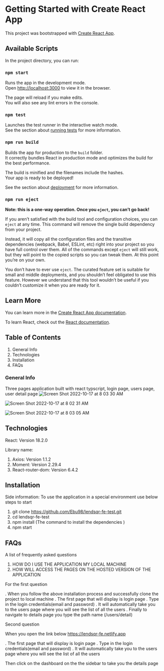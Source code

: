 # Getting Started with Create React App

This project was bootstrapped with [Create React App](https://github.com/facebook/create-react-app).

## Available Scripts

In the project directory, you can run:

### `npm start`

Runs the app in the development mode.\
Open [http://localhost:3000](http://localhost:3000) to view it in the browser.

The page will reload if you make edits.\
You will also see any lint errors in the console.

### `npm test`

Launches the test runner in the interactive watch mode.\
See the section about [running tests](https://facebook.github.io/create-react-app/docs/running-tests) for more information.

### `npm run build`

Builds the app for production to the `build` folder.\
It correctly bundles React in production mode and optimizes the build for the best performance.

The build is minified and the filenames include the hashes.\
Your app is ready to be deployed!

See the section about [deployment](https://facebook.github.io/create-react-app/docs/deployment) for more information.

### `npm run eject`

**Note: this is a one-way operation. Once you `eject`, you can’t go back!**

If you aren’t satisfied with the build tool and configuration choices, you can `eject` at any time. This command will remove the single build dependency from your project.

Instead, it will copy all the configuration files and the transitive dependencies (webpack, Babel, ESLint, etc) right into your project so you have full control over them. All of the commands except `eject` will still work, but they will point to the copied scripts so you can tweak them. At this point you’re on your own.

You don’t have to ever use `eject`. The curated feature set is suitable for small and middle deployments, and you shouldn’t feel obligated to use this feature. However we understand that this tool wouldn’t be useful if you couldn’t customize it when you are ready for it.

## Learn More

You can learn more in the [Create React App documentation](https://facebook.github.io/create-react-app/docs/getting-started).

To learn React, check out the [React documentation](https://reactjs.org/).


## Table of Contents
1. General Info
2. Technologies
3. Installation
4. FAQs
### General Info
Three pages application built with react typscript, login page, users page, user detail page
![Screen Shot 2022-10-17 at 8 03 30 AM](https://user-images.githubusercontent.com/91473642/196116052-e02ea030-a492-4432-b98b-46566168a47e.png)


![Screen Shot 2022-10-17 at 8 02 31 AM](https://user-images.githubusercontent.com/91473642/196115011-0acef4ca-7911-4cca-8e4b-da820357e387.png)

![Screen Shot 2022-10-17 at 8 03 05 AM](https://user-images.githubusercontent.com/91473642/196115144-7e73a545-d128-4e5c-b976-e0a06ef54b8e.png)



## Technologies
React: Version 18.2.0

Library name:

1. Axios: Version 1.1.2
2. Moment: Version 2.29.4
3. React-router-dom: Version 6.4.2

## Installation
Side information: To use the application in a special environment use below steps to start

1. git clone https://github.com/Ebu98/lendsqr-fe-test.git
2. cd lendsqr-fe-test
3. npm install (The command to install the dependencies )
4. npm start

## FAQs
A list of frequently asked questions

1. HOW DO I USE THE APPLICATION MY LOCAL MACHINE
2. HOW WILL ACCESS THE PAGES ON THE HOSTED VERSION OF THE APPLICATION

For the first question

. When you follow the above installation process and successfully clone the project to local machine
. The first page that will display is login page
. Type in the login credentials(email and password)
. It will automatically take you to the users page where you will see the list of all the users
. Finally to navigate to details page you type the path name (/users/detail) 


Second question

When you open the link below
https://lendsqr-fe.netlify.app

. The first page that will display is login page
. Type in the login credentials(email and password)
. It will automatically take you to the users page where you will see the list of all the users

Then click on the dashboard on the the sidebar to take you the details page

